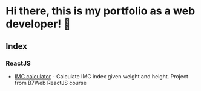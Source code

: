 # Hi there, this is my portfolio as a web developer! 👋

## Index

### ReactJS
- [IMC calculator](https://github.com/Dirack-web-development/IMC-calculator) - Calculate IMC index given weight and height. Project from B7Web ReactJS course 
